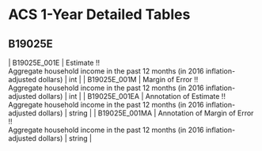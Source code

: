 # ACS 1-Year Detailed Tables

## B19025E

| B19025E_001E | Estimate !!<br>Aggregate household income in the past 12 months (in 2016 inflation-adjusted dollars) | int |
| B19025E_001M | Margin of Error !!<br>Aggregate household income in the past 12 months (in 2016 inflation-adjusted dollars) | int |
| B19025E_001EA | Annotation of Estimate !!<br>Aggregate household income in the past 12 months (in 2016 inflation-adjusted dollars) | string |
| B19025E_001MA | Annotation of Margin of Error !!<br>Aggregate household income in the past 12 months (in 2016 inflation-adjusted dollars) | string |


